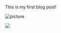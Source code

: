 <!--
id: 1
title: Hello world!
date: 2022-05-25
tags: blog,    hello, tag1, tag2
category: categoryTest
type: typeTest
path: blog-on-deno
-->

This is my first blog post!

<!-- ![my waifu](test-picture.jpg "test") -->
<!-- ![my waifu](/assets/posts/test-picture.jpg "test") -->

<!-- ![picture](./test-picture.jpg "pic") -->

<!-- can be parsed as relative path -->
![picture](./images/test-picture.jpg "pic")

<!-- can not be parsed as relative path -->
<img src="./images/test-picture.jpg">